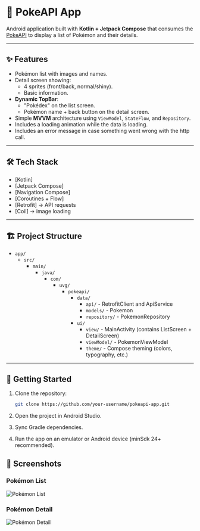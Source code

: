 # 📱 PokeAPI App

Android application built with **Kotlin + Jetpack Compose** that consumes the [PokeAPI](https://pokeapi.co/) to display a list of Pokémon and their details.

---

## ✨ Features

- Pokémon list with images and names.  
- Detail screen showing:  
  - 4 sprites (front/back, normal/shiny).  
  - Basic information.  
- **Dynamic TopBar**:  
  - "Pokédex" on the list screen.  
  - Pokémon name + back button on the detail screen.  
- Simple **MVVM** architecture using `ViewModel`, `StateFlow`, and `Repository`.
- Includes a loading animation while the data is loading.
- Includes an error message in case something went wrong with the http call.

---

## 🛠️ Tech Stack

- [Kotlin]
- [Jetpack Compose]  
- [Navigation Compose]  
- [Coroutines + Flow]
- [Retrofit] → API requests  
- [Coil] → image loading  

---

## 🏗️ Project Structure

- `app/`
  - `src/`
    - `main/`
      - `java/`
        - `com/`
          - `uvg/`
            - `pokeapi/`
              - `data/`
                - `api/` - RetrofitClient and ApiService
                - `models/` - Pokemon
                - `repository/` - PokemonRepository
              - `ui/`
                - `view/` - MainActivity (contains ListScreen + DetailScreen)
                - `viewModel/` - PokemonViewModel
                - `theme/` - Compose theming (colors, typography, etc.)



---

## 🚀 Getting Started

1. Clone the repository:
   ```bash
   git clone https://github.com/your-username/pokeapi-app.git
2. Open the project in Android Studio.

3. Sync Gradle dependencies.

4. Run the app on an emulator or Android device (minSdk 24+ recommended).

## 📸 Screenshots


### Pokémon List
![Pokémon List](Screenshots/PokemonList.PNG)

### Pokémon Detail
![Pokémon Detail](Screenshots/PokemonDetail.PNG)


